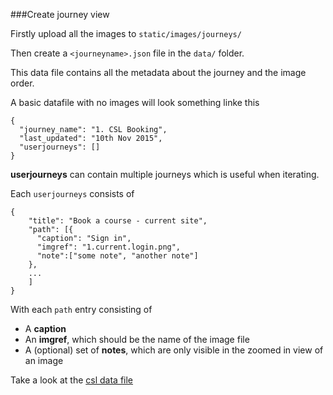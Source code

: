 ###Create journey view

Firstly upload all the images to `static/images/journeys/`

Then create a `<journeyname>.json` file in the `data/` folder.

This data file contains all the metadata about the journey and the image order.

A basic datafile with no images will look something linke this

```
{
  "journey_name": "1. CSL Booking",
  "last_updated": "10th Nov 2015",
  "userjourneys": []
}
```

**userjourneys** can contain multiple journeys which is useful when iterating.

Each `userjourneys` consists of

```
{
    "title": "Book a course - current site",
    "path": [{
      "caption": "Sign in",
      "imgref": "1.current.login.png",
      "note":["some note", "another note"]
    },
    ...
    ]
}
```
With each `path` entry consisting of

* A **caption**
* An **imgref**, which should be the name of the image file
* A (optional) set of **notes**, which are only visible in the zoomed in view of an image

Take a look at the [csl data file](../data/csl.json)
